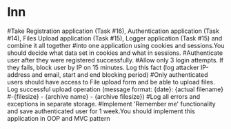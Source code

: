 # Inn
#Take Registration application (Task #16), Authentication application (Task #14), Files Upload application (Task #15), Logger application (Task #15) and combine it all together #into one application using cookies and sessions.You should decide what data set in cookies and what in sessions.
#Authenticate user after they were registered successfully.
#Allow only 3 login attempts. If they fails, block user by IP on 15 minutes. Log this fact (log attacker IP-address and email, start and end blocking period)
#Only authenticated users should have access to File upload form and be able to upload files. Log successful upload operation (message format: {date}: {actual filename}
#-{filesize} - {archive name} - {archive filesize})
#Log all errors and exceptions in separate storage.
#Implement 'Remember me' functionality and save authenticated user for 1 week.You should implement this application in OOP and MVC pattern
